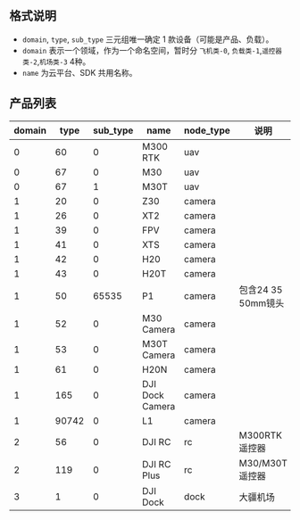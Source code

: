 ## 格式说明

- `domain`, `type`, `sub_type` 三元组唯一确定 1 款设备（可能是产品、负载）。
- `domain` 表示一个领域，作为一个命名空间，暂时分 `飞机类-0`, `负载类-1`,`遥控器类-2`,`机场类-3` 4种。
- `name` 为云平台、SDK 共用名称。

## 产品列表

| domain | type  | sub_type | name            | node_type | 说明               |
| ------ | ----- | -------- | --------------- | --------- | ------------------ |
| 0      | 60    | 0        | M300 RTK        | uav       |                    |
| 0      | 67    | 0        | M30             | uav       |                    |
| 0      | 67    | 1        | M30T            | uav       |                    |
| 1      | 20    | 0        | Z30             | camera    |                    |
| 1      | 26    | 0        | XT2             | camera    |                    |
| 1      | 39    | 0        | FPV             | camera    |                    |
| 1      | 41    | 0        | XTS             | camera    |                    |
| 1      | 42    | 0        | H20             | camera    |                    |
| 1      | 43    | 0        | H20T            | camera    |                    |
| 1      | 50    | 65535    | P1              | camera    | 包含24 35 50mm镜头 |
| 1      | 52    | 0        | M30 Camera      | camera    |                    |
| 1      | 53    | 0        | M30T Camera     | camera    |                    |
| 1      | 61    | 0        | H20N            | camera    |                    |
| 1      | 165   | 0        | DJI Dock Camera | camera    |                    |
| 1      | 90742 | 0        | L1              | camera    |                    |
| 2      | 56    | 0        | DJI RC          | rc        | M300RTK遥控器      |
| 2      | 119   | 0        | DJI RC Plus     | rc        | M30/M30T遥控器     |
| 3      | 1     | 0        | DJI Dock        | dock      | 大疆机场           |
